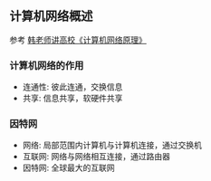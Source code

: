 ## 计算机网络概述

参考
[韩老师讲高校《计算机网络原理》](https://www.bilibili.com/video/av47486689?p=2)

### 计算机网络的作用
- 连通性: 彼此连通，交换信息
- 共享: 信息共享，软硬件共享

### 因特网
- 网络: 局部范围内计算机与计算机连接，通过交换机
- 互联网: 网络与网络相互连接，通过路由器
- 因特网: 全球最大的互联网
